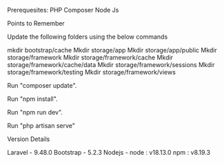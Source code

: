 Prerequesites: PHP Composer Node Js

Points to Remember

Update the following folders using the below commands

mkdir bootstrap/cache
Mkdir storage/app
Mkdir storage/app/public
Mkdir storage/framework
Mkdir storage/framework/cache
Mkdir storage/framework/cache/data
Mkdir storage/framework/sessions
Mkdir storage/framework/testing
Mkdir storage/framework/views

Run "composer update".

Run "npm install".

Run "npm run dev".

Run "php artisan serve"

Version Details

Laravel - 9.48.0
Bootstrap - 5.2.3
Nodejs - node : v18.13.0 npm : v8.19.3

